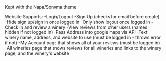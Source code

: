 
Kept with the Napa/Sonoma theme

Website Supports:
-Login/Logout
-Sign Up (checks for email before create)
-Hide sign up/sign in once logged in
-Only show logout once logged in
-Check in and review a winery
-View reviews from other users (names hidden if not logged in)
-Pass Address into google maps via API
-Text winery name, address, and website to use (must be logged in - throws error if not)
-My Account page that shows all of your reviews (must be logged in)
-All wineries page that shows reviews for all wineries and links to the winery page, and the winery's website
